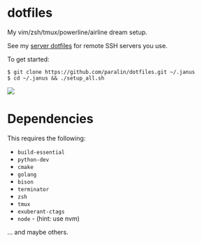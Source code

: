 # dotfiles

My vim/zsh/tmux/powerline/airline dream setup.

See my [server dotfiles](https://github.com/paralin/serverdotfiles) for remote SSH servers you use.

To get started:

```
$ git clone https://github.com/paralin/dotfiles.git ~/.janus
$ cd ~/.janus && ./setup_all.sh
```

![](http://i.imgur.com/fFqTBgR.png)

Dependencies
============

This requires the following:

 - `build-essential`
 - `python-dev`
 - `cmake`
 - `golang`
 - `bison`
 - `terminator`
 - `zsh`
 - `tmux`
 - `exuberant-ctags`
 - `node` - (hint: use nvm)

... and maybe others.

